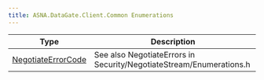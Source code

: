```yaml
---
title: ASNA.DataGate.Client.Common Enumerations
---
```



| Type | Description |
| --- | --- |
| [NegotiateErrorCode](/reference/datagate/data-gate-client-common/negotiate-error-code.html) | See also NegotiateErrors in Security/NegotiateStream/Enumerations.h |
